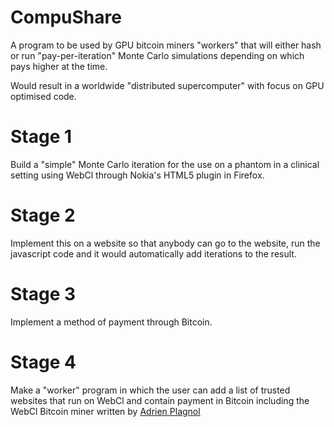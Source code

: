 CompuShare
==========

A program to be used by GPU bitcoin miners "workers" that will either hash or run "pay-per-iteration" Monte Carlo simulations depending on which pays higher at the time. 

Would result in a worldwide "distributed supercomputer" with focus on GPU optimised code.


Stage 1
==========
Build a "simple" Monte Carlo iteration for the use on a phantom in a clinical setting using WebCl through Nokia's HTML5 plugin in Firefox.

Stage 2
==========
Implement this on a website so that anybody can go to the website, run the javascript code and it would automatically add iterations to the result.

Stage 3
==========
Implement a method of payment through Bitcoin.

Stage 4
==========
Make a "worker" program in which the user can add a list of trusted websites that run on WebCl and contain payment in Bitcoin including the WebCl Bitcoin miner written by [Adrien Plagnol](https://bitbucket.org/dalsh/jsoclbm)
